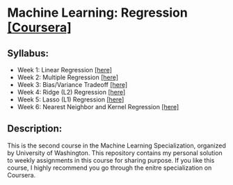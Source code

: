 # Machine Learning: Regression [\[Coursera\]](https://www.coursera.org/learn/ml-regression)

## Syllabus:

* Week 1: Linear Regression [\[here\]](./week1_simple_linear_regression/ML2_week1_hw.ipynb)
* Week 2: Multiple Regression [\[here\]](./week2_multiple_regression/ML2Week2HW1.ipynb)
* Week 3: Bias/Variance Tradeoff [\[here\]](./week3_errors/ML2Week3HW.ipynb)
* Week 4: Ridge (L2) Regression [\[here\]](./week4_ridge/ML2Week4HW.ipynb)
* Week 5: Lasso (L1) Regression [\[here\]](./week5_Lasso/ML2Week5HW.ipynb)
* Week 6: Nearest Neighbor and Kernel Regression [\[here\]](./week6_NN_kernel_regression/ML2Week6HW.ipynb)

## Description:

This is the second course in the Machine Learning Specialization, organized by University of Washington. This repository contains my personal solution to weekly assignments in this course for sharing purpose. If you like this course, I highly recommend you go through the enitre specialization on Coursera.
